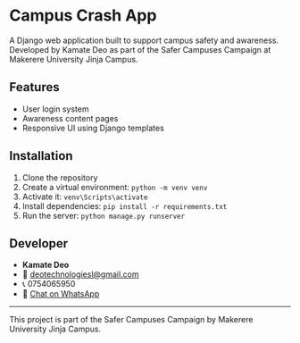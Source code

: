 # Campus Crash App

A Django web application built to support campus safety and awareness.  
Developed by Kamate Deo as part of the Safer Campuses Campaign at Makerere University Jinja Campus.

## Features
- User login system
- Awareness content pages
- Responsive UI using Django templates

## Installation
1. Clone the repository
2. Create a virtual environment: `python -m venv venv`
3. Activate it: `venv\Scripts\activate`
4. Install dependencies: `pip install -r requirements.txt`
5. Run the server: `python manage.py runserver`

## Developer
- **Kamate Deo**
- 📧 deotechnologiesl@gmail.com
- 📞 0754065950
- 💬 [Chat on WhatsApp](https://wa.me/256776360391)

---

This project is part of the Safer Campuses Campaign by Makerere University Jinja Campus.
